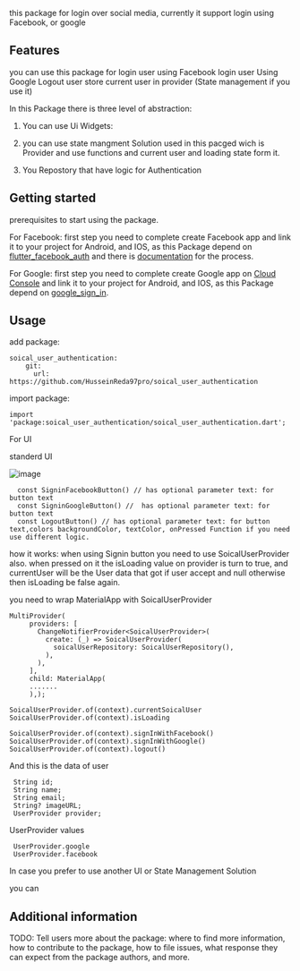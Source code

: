 <!-- 
This README describes the package. If you publish this package to pub.dev,
this README's contents appear on the landing page for your package.

For information about how to write a good package README, see the guide for
[writing package pages](https://dart.dev/guides/libraries/writing-package-pages). 

For general information about developing packages, see the Dart guide for
[creating packages](https://dart.dev/guides/libraries/create-library-packages)
and the Flutter guide for
[developing packages and plugins](https://flutter.dev/developing-packages). 
-->

this package for login over social media, currently it support login using Facebook, or google

## Features

you can use this package for
login user using Facebook
login user Using Google
Logout user
store current user in provider (State management if you use it)

In this Package there is three level of abstraction:

1. You can use Ui Widgets:




2. you can use state mangment Solution used in this pacged wich is Provider and use functions and current user and loading state form it.
3. You Repostory that have logic for Authentication

## Getting started

prerequisites to start using the package.


For Facebook:
first step you need to complete create Facebook app and link it to your project for Android, and IOS,
as this Package depend on [flutter_facebook_auth](https://pub.dev/packages/flutter_facebook_auth)
and there is [documentation](https://facebook.meedu.app/docs/5.x.x/intro) for the process.

For Google: 
first step you need to complete create Google app on [Cloud Console](https://console.cloud.google.com/apis/dashboard) and link it to your project for Android, and IOS, as this Package depend on [google_sign_in](https://pub.dev/packages/google_sign_in).


## Usage

add package:

````
soical_user_authentication:
    git:  
      url: https://github.com/HusseinReda97pro/soical_user_authentication
````

import package:

````
import 'package:soical_user_authentication/soical_user_authentication.dart';
````


For UI 

standerd UI 

![image](https://user-images.githubusercontent.com/47584580/200312074-fedc6417-61a4-41a6-a764-eeb8e8e8da77.png)

````
  const SigninFacebookButton() // has optional parameter text: for button text
  const SigninGoogleButton() //  has optional parameter text: for button text
  const LogoutButton() // has optional parameter text: for button text,colors backgroundColor, textColor, onPressed Function if you need use different logic.
 ````
 
how it works:
    when using  Signin button  you need to use SoicalUserProvider also.
    when pressed on it the isLoading value on provider is turn to true, and currentUser will be the User data that got if user accept and null otherwise then isLoading     be false again.
 
 you need to wrap MaterialApp with SoicalUserProvider
 
 
 ```
 MultiProvider(
      providers: [
        ChangeNotifierProvider<SoicalUserProvider>(
          create: (_) => SoicalUserProvider(
            soicalUserRepository: SoicalUserRepository(),
          ),
        ),
      ],
      child: MaterialApp(
      .......
      ),);
 ```
 
 
````
SoicalUserProvider.of(context).currentSoicalUser
SoicalUserProvider.of(context).isLoading

SoicalUserProvider.of(context).signInWithFacebook()
SoicalUserProvider.of(context).signInWithGoogle()
SoicalUserProvider.of(context).logout()

````
    
    
And this is the data of user 
 ````
  String id;
  String name;
  String email;
  String? imageURL;
  UserProvider provider;
 ````
 
 UserProvider values
 
 ````
  UserProvider.google 
  UserProvider.facebook 
 ````
  
  
  
In case you prefer to use another UI or State Management Solution

you can 
   
## Additional information

TODO: Tell users more about the package: where to find more information, how to
contribute to the package, how to file issues, what response they can expect
from the package authors, and more.
